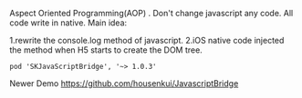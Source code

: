   Aspect Oriented Programming(AOP) .
  Don't change javascript any code. All code write in native.
  Main idea: 
 
  1.rewrite the console.log method of javascript.       2.iOS native code injected the method when H5 starts to create the DOM tree.


```pod 'SKJavaScriptBridge', '~> 1.0.3'```


Newer Demo https://github.com/housenkui/JavascriptBridge
